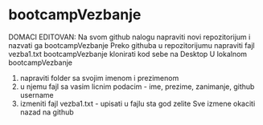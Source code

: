 # bootcampVezbanje
DOMACI EDITOVAN:
Na svom github nalogu napraviti novi repozitorijum i nazvati ga bootcampVezbanje
Preko githuba u repozitorijumu napraviti fajl vezba1.txt
bootcampVezbanje klonirati kod sebe na Desktop
U lokalnom bootcampVezbanje
1) napraviti folder sa svojim imenom i prezimenom
2) u njemu fajl sa vasim licnim podacim - ime, prezime, zanimanje, github username
3) izmeniti fajl vezba1.txt - upisati u fajlu sta god zelite
Sve izmene okaciti nazad na github
